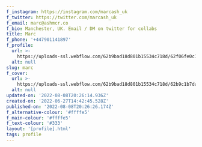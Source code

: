 ```yaml
---
f_instagram: https://instagram.com/marcash_uk
f_twitter: https://twitter.com/marcash_uk
f_email: marc@ashmcr.co
f_bio: Manchester, UK. Email / DM on twitter for collabs
title: Marc
f_phone: '+447901141897'
f_profile:
  url: >-
    https://uploads-ssl.webflow.com/62b9bad18d801b15534c718d/62f06fe0c1745644d9205193_9EVWg0cy_400x400.jpg
  alt: null
slug: marc
f_cover:
  url: >-
    https://uploads-ssl.webflow.com/62b9bad18d801b15534c718d/62b9c1b7da63d6636a55b023_3%20-%20Skewed%20right.png
  alt: null
updated-on: '2022-08-08T20:26:14.936Z'
created-on: '2022-06-27T14:42:45.528Z'
published-on: '2022-08-08T20:26:26.174Z'
f_alternative-colour: '#ffffe5'
f_main-colour: '#ffffe5'
f_text-colour: '#333'
layout: '[profile].html'
tags: profile
---
```




